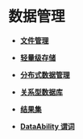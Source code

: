 # 数据管理



- **[文件管理](js-apis-fileio.md)**

- **[轻量级存储](js-apis-data-storage.md)**

- **[分布式数据管理](js-apis-distributed-data.md)**

- **[关系型数据库](js-apis-data-rdb.md)**

- **[结果集](js-apis-data-resultset.md)**

- **[DataAbility 谓词](js-apis-data-ability.md)**